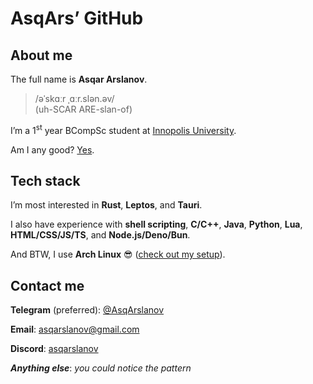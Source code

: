 # AsqArs’ GitHub

## About me

The full name is **Asqar Arslanov**.

> /əˈskɑːr ˌɑːr.slən.əv/\
> (uh-SCAR ARE-slan-of)

I’m a 1<sup>st</sup> year BCompSc student at [Innopolis University](https://innopolis.university/en/).

Am I any good? [Yes](https://news.ycombinator.com/item?id=3067434).

## Tech stack

I’m most interested in **Rust**, **Leptos**, and **Tauri**.

I also have experience with **shell scripting**, **C/C++**, **Java**, **Python**, **Lua**, **HTML/CSS/JS/TS**, and **Node.js/Deno/Bun**.

And BTW, I use **Arch Linux** 😎 ([check&nbsp;out&nbsp;my&nbsp;setup](https://github.com/asqarslanov/dotfiles)).

## Contact me

**Telegram** (preferred): [\@AsqArslanov](https://t.me/AsqArslanov)

**Email**: [asqarslanov@gmail.com](mailto:asqarslanov@gmail.com)

**Discord**: [asqarslanov](https://discord.com/users/397334384463577088)

_**Anything else**_: _you could notice the pattern_
